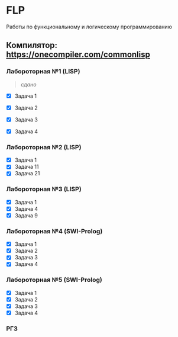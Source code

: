# FLP
Работы по функциональному и логическому программированию

## Компилятор: https://onecompiler.com/commonlisp

### Лабороторная №1 (LISP)
> *сдано*
  - [x] Задача 1
  - [x] Задача 2
  - [x] Задача 3
  - [x] Задача 4


### Лабороторная №2 (LISP)
  - [x] Задача 1
  - [x] Задача 11
  - [x] Задача 21

### Лабороторная №3 (LISP)
  - [x] Задача 1
  - [x] Задача 4
  - [x] Задача 9

### Лабороторная №4 (SWI-Prolog)
  - [x] Задача 1
  - [x] Задача 2
  - [x] Задача 3
  - [x] Задача 4

### Лабороторная №5 (SWI-Prolog)
  - [x] Задача 1
  - [x] Задача 2
  - [x] Задача 3
  - [x] Задача 4

### РГЗ
